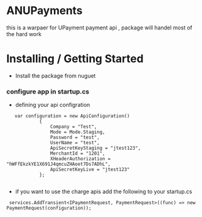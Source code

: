 # ANUPayments

 this is a warpaer for UPayment payment api , package will handel most of the hard work 


# Installing / Getting Started

- Install the package from nuguet 

### configure app in startup.cs

- defining your api configration
```
   var configuration = new ApiConfiguration()
            {
                Company = "Test",
                Mode = Mode.Staging,
                Password = "test",
                UserName = "test",
                ApiSecretKeyStaging = "jtest123",
                MerchantId = "1201",
                XHeaderAuthorization = "hWFfEkzkYE1X691J4qmcuZHAoet7Ds7ADhL",
                ApiSecretKeyLive = "jtest123"
            };
           

```
- if you want to use the charge apis add the following to your startup.cs
```
 services.AddTransient<IPaymentRequest, PaymentRequest>((func) => new PaymentRequest(configuration));
```
